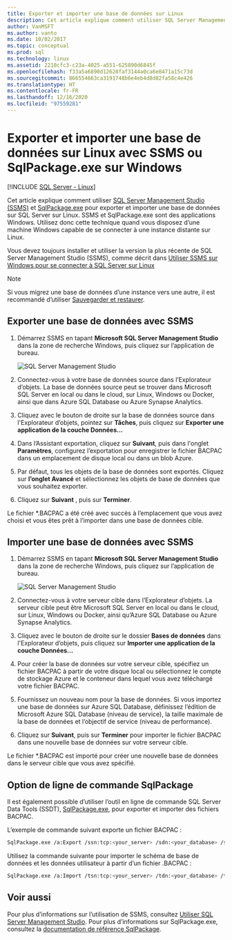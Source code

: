 ```yaml
---
title: Exporter et importer une base de données sur Linux
description: Cet article explique comment utiliser SQL Server Management Studio et SqlPackage.exe pour exporter et importer une base de données sur SQL Server sur Linux.
author: VanMSFT
ms.author: vanto
ms.date: 10/02/2017
ms.topic: conceptual
ms.prod: sql
ms.technology: linux
ms.assetid: 2210cfc3-c23a-4025-a551-625890d6845f
ms.openlocfilehash: f33a5a6890d12628faf3144a0ca6e8471a15c73d
ms.sourcegitcommit: 866554663ca3191748b6e4eb4d8d82fa58c4e426
ms.translationtype: HT
ms.contentlocale: fr-FR
ms.lasthandoff: 12/16/2020
ms.locfileid: "97559281"
---
```

# <a name="export-and-import-a-database-on-linux-with-ssms-or-sqlpackageexe-on-windows"></a>Exporter et importer une base de données sur Linux avec SSMS ou SqlPackage.exe sur Windows

[!INCLUDE [SQL Server - Linux](../includes/applies-to-version/sql-linux.md)]

Cet article explique comment utiliser [SQL Server Management Studio (SSMS)](../ssms/download-sql-server-management-studio-ssms.md) et [SqlPackage.exe](../tools/sqlpackage/sqlpackage.md) pour exporter et importer une base de données sur SQL Server sur Linux. SSMS et SqlPackage.exe sont des applications Windows. Utilisez donc cette technique quand vous disposez d’une machine Windows capable de se connecter à une instance distante sur Linux.

Vous devez toujours installer et utiliser la version la plus récente de SQL Server Management Studio (SSMS), comme décrit dans [Utiliser SSMS sur Windows pour se connecter à SQL Server sur Linux](sql-server-linux-manage-ssms.md)

> [!NOTE]
> Si vous migrez une base de données d’une instance vers une autre, il est recommandé d’utiliser [Sauvegarder et restaurer](sql-server-linux-migrate-restore-database.md).

## <a name="export-a-database-with-ssms"></a>Exporter une base de données avec SSMS

1. Démarrez SSMS en tapant **Microsoft SQL Server Management Studio** dans la zone de recherche Windows, puis cliquez sur l’application de bureau.

    ![SQL Server Management Studio](./media/sql-server-linux-manage-ssms/ssms.png) 

2. Connectez-vous à votre base de données source dans l’Explorateur d’objets. La base de données source peut se trouver dans Microsoft SQL Server en local ou dans le cloud, sur Linux, Windows ou Docker, ainsi que dans Azure SQL Database ou Azure Synapse Analytics.

3. Cliquez avec le bouton de droite sur la base de données source dans l'Explorateur d’objets, pointez sur **Tâches**, puis cliquez sur **Exporter une application de la couche Données...**

4. Dans l’Assistant exportation, cliquez sur **Suivant**, puis dans l'onglet **Paramètres**, configurez l’exportation pour enregistrer le fichier BACPAC dans un emplacement de disque local ou dans un blob Azure.

5. Par défaut, tous les objets de la base de données sont exportés. Cliquez sur **l’onglet Avancé** et sélectionnez les objets de base de données que vous souhaitez exporter.

6. Cliquez sur **Suivant** , puis sur **Terminer**.

Le fichier *.BACPAC a été créé avec succès à l’emplacement que vous avez choisi et vous êtes prêt à l’importer dans une base de données cible.

## <a name="import-a-database-with-ssms"></a>Importer une base de données avec SSMS

1. Démarrez SSMS en tapant **Microsoft SQL Server Management Studio** dans la zone de recherche Windows, puis cliquez sur l’application de bureau.

    ![SQL Server Management Studio](./media/sql-server-linux-manage-ssms/ssms.png) 

2. Connectez-vous à votre serveur cible dans l’Explorateur d’objets. La serveur cible peut être Microsoft SQL Server en local ou dans le cloud, sur Linux, Windows ou Docker, ainsi qu’Azure SQL Database ou Azure Synapse Analytics.

3. Cliquez avec le bouton de droite sur le dossier **Bases de données** dans l'Explorateur d’objets, puis cliquez sur **Importer une application de la couche Données...**

4. Pour créer la base de données sur votre serveur cible, spécifiez un fichier BACPAC à partir de votre disque local ou sélectionnez le compte de stockage Azure et le conteneur dans lequel vous avez téléchargé votre fichier BACPAC.

5. Fournissez un nouveau nom pour la base de données. Si vous importez une base de données sur Azure SQL Database, définissez l’édition de Microsoft Azure SQL Database (niveau de service), la taille maximale de la base de données et l’objectif de service (niveau de performance).

6. Cliquez sur **Suivant**, puis sur **Terminer** pour importer le fichier BACPAC dans une nouvelle base de données sur votre serveur cible.

Le fichier *.BACPAC est importé pour créer une nouvelle base de données dans le serveur cible que vous avez spécifié.

## <a name="sqlpackage-command-line-option"></a><a id="sqlpackage"></a> Option de ligne de commande SqlPackage

Il est également possible d’utiliser l’outil en ligne de commande SQL Server Data Tools (SSDT), [SqlPackage.exe](../tools/sqlpackage/sqlpackage.md), pour exporter et importer des fichiers BACPAC.

L’exemple de commande suivant exporte un fichier BACPAC :

```bash
SqlPackage.exe /a:Export /ssn:tcp:<your_server> /sdn:<your_database> /su:<username> /sp:<password> /tf:<path_to_bacpac>
```

Utilisez la commande suivante pour importer le schéma de base de données et les données utilisateur à partir d’un fichier .BACPAC :

```bash
SqlPackage.exe /a:Import /tsn:tcp:<your_server> /tdn:<your_database> /tu:<username> /tp:<password> /sf:<path_to_bacpac>

```

## <a name="see-also"></a>Voir aussi
Pour plus d’informations sur l’utilisation de SSMS, consultez [Utiliser SQL Server Management Studio](../ssms/sql-server-management-studio-ssms.md). Pour plus d’informations sur SqlPackage.exe, consultez la [documentation de référence SqlPackage](../tools/sqlpackage/sqlpackage.md).